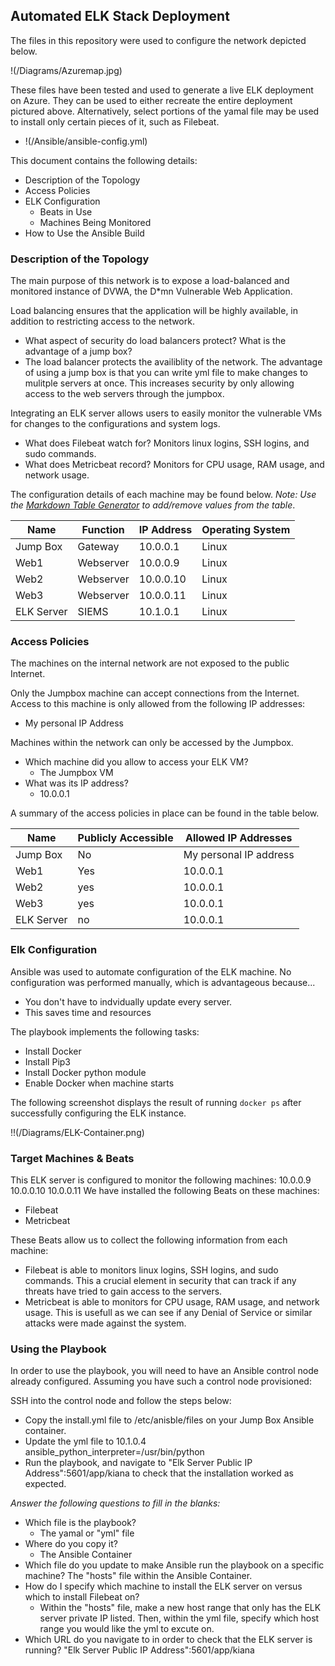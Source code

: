 ## Automated ELK Stack Deployment

The files in this repository were used to configure the network depicted below.

!(/Diagrams/Azuremap.jpg)

These files have been tested and used to generate a live ELK deployment on Azure. They can be used to either recreate the entire deployment pictured above. Alternatively, select portions of the yamal file may be used to install only certain pieces of it, such as Filebeat.

  - !(/Ansible/ansible-config.yml)

This document contains the following details:
- Description of the Topology
- Access Policies
- ELK Configuration
  - Beats in Use
  - Machines Being Monitored
- How to Use the Ansible Build


### Description of the Topology

The main purpose of this network is to expose a load-balanced and monitored instance of DVWA, the D*mn Vulnerable Web Application.

Load balancing ensures that the application will be highly available, in addition to restricting access to the network.
- What aspect of security do load balancers protect? What is the advantage of a jump box?
-   The load balancer protects the availiblity of the network. The advantage of using a jump box is that you can write yml file to make changes to mulitple servers at once. This increases security by only allowing access to the web servers through the jumpbox.

Integrating an ELK server allows users to easily monitor the vulnerable VMs for changes to the configurations and system logs.
- What does Filebeat watch for? Monitors linux logins, SSH logins, and sudo commands.
- What does Metricbeat record? Monitors for CPU usage, RAM usage, and network usage.

The configuration details of each machine may be found below.
_Note: Use the [Markdown Table Generator](http://www.tablesgenerator.com/markdown_tables) to add/remove values from the table_.

| Name     | Function | IP Address | Operating System |
|----------|----------|------------|------------------|
| Jump Box | Gateway  | 10.0.0.1   | Linux            |
| Web1     | Webserver| 10.0.0.9    |Linux                  |
| Web2     | Webserver| 10.0.0.10   |Linux                  |
| Web3     | Webserver| 10.0.0.11  |Linux                  |
| ELK Server| SIEMS   | 10.1.0.1           |Linux                  |

### Access Policies

The machines on the internal network are not exposed to the public Internet. 

Only the Jumpbox machine can accept connections from the Internet. Access to this machine is only allowed from the following IP addresses:
- My personal IP Address

Machines within the network can only be accessed by the Jumpbox.
- Which machine did you allow to access your ELK VM? 
    - The Jumpbox VM
- What was its IP address?
    - 10.0.0.1

A summary of the access policies in place can be found in the table below.

| Name     | Publicly Accessible | Allowed IP Addresses |
|----------|---------------------|----------------------|
| Jump Box | No              | My personal IP address   |
|    Web1  | Yes                    |       10.0.0.1            |
|   Web2       |    yes             |       10.0.0.1           |
|   Web3       |      yes           |       10.0.0.1            |
|   ELK Server  |        no         |       10.0.0.1           |
### Elk Configuration

Ansible was used to automate configuration of the ELK machine. No configuration was performed manually, which is advantageous because...
- You don't have to indvidually update every server.
- This saves time and resources

The playbook implements the following tasks:
- Install Docker
- Install Pip3
- Install Docker python module
- Enable Docker when machine starts


The following screenshot displays the result of running `docker ps` after successfully configuring the ELK instance.

!!(/Diagrams/ELK-Container.png)

### Target Machines & Beats
This ELK server is configured to monitor the following machines:
10.0.0.9
10.0.0.10
10.0.0.11
We have installed the following Beats on these machines:
- Filebeat
- Metricbeat 

These Beats allow us to collect the following information from each machine:
- Filebeat is able to monitors linux logins, SSH logins, and sudo commands. This a crucial element in security that can track if any threats have tried to gain access to the servers.
- Metricbeat is able to monitors for CPU usage, RAM usage, and network usage. This is usefull as we can see if any Denial of Service or similar attacks were made against the system.

### Using the Playbook
In order to use the playbook, you will need to have an Ansible control node already configured. Assuming you have such a control node provisioned: 

SSH into the control node and follow the steps below:
- Copy the install.yml file to /etc/anisble/files on your Jump Box Ansible container.
- Update the yml file to 10.1.0.4 ansible_python_interpreter=/usr/bin/python
- Run the playbook, and navigate to "Elk Server Public IP Address":5601/app/kiana to check that the installation worked as expected.

_Answer the following questions to fill in the blanks:_
- Which file is the playbook?
	- The yamal or "yml" file 
 - Where do you copy it?
    - The Ansible Container
- Which file do you update to make Ansible run the playbook on a specific machine? The "hosts" file within the Ansible Container.  
- How do I specify which machine to install the ELK server on versus which to install Filebeat on?
    - Within the "hosts" file, make a new host range that only has the ELK server private IP listed. Then, within the yml file, specify which host range you would like the yml to excute on.
- Which URL do you navigate to in order to check that the ELK server is running?
"Elk Server Public IP Address":5601/app/kiana
